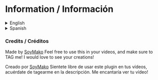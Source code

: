 # Information / Información

<details>
  <summary>English</summary>

  # Mako's Curse

  You can use this plugin in your videos. There are a lot of customizable options, including a configuration menu for enabling / disabling curses!

  # Curses

  ### Touch Curse
  - This will make everything you touch into the specified `Curse Block`, such as gold, meaning, the block under, above, and beside you will convert to gold (or the specified curse block)

  ### Sight Curse
  - Will convert every block you look at to the specified block curse, you can change the range

  ### Pickup Curse
  - Will convert EVERY item you collect into the specified curse block

  ### Enemy Curse
  - Will explode an enemy when YOU damage them, exploding in a lot of Curse Items, and killing it instantly. Maybe in a future we'll use `Falling Block` entities instead...

  # Commands

  ### /config
  - This command will open the configuration menu, here, you can enable or disable curses (only works when OP)

  ### /curse_start
  - Lets the server know that the curses are ACTIVE, you can use this command as a toggle for enabling / disabling the curses, meaning the curses are not running, use this command before start recording to enable them! (only works when OP)

  ### /set_curse_block
  - Sets the material of the item in your `Main Hand` as the `Curse Material`, meaning that when a curse is active, the affected blocks will convert to THIS `Curse Material`

  ### /set_curse_relative_distance
  - Sets the `Touch Curse` range, if you think that the curse should affect 2 blocks from you instead of 1, then set this to `2`

  ### /set_sight_distance
  - Sets the `Sight Curse` range, if a block is in your sight (you're looking at it) and it's inside this range, that block will CONVERT

  # Installation

  Download the plugin in the `releases` tab and place it in your `plugins` folder, this plugin was made for Minecraft 1.21 and was tested on it! It may or may not work on newer versions

  # How to build

  ### Tested on: `Paper 1.21-130.jar`
  ### Built on: `Maven`, `OpenJDK 17.0.14 LTS`
  
  ### Command to build: `mvn clean package`


</details>

<details>
  <summary>Spanish</summary>

  # La Maldición de Mako

  Puedes usar este plugin para tus vídeos, hay bastantes opciones personalizables incluyendo un menu para activar / desactivar maldiciones!

  # Maldiciones

  ### Maldición de Toque
  - Convertirá TODO bloque que toques al `Bloque Maldito`. *Puedes modificar la distancia de detección con un comando.*

  ### Maldición de Vista
  - Convertirá TODO bloque que mires al `Bloque Maldito`. *Puedes modificar el rango de visión con un comando.*

  ### Maldición al Recoger Item
  - Convertirá el item que recogas al `Bloque Maldito`. *Al activar eso, cada cosa que entre a tu inventario se va a convertir.*

  ### Maldición a Enemigos
  - Cada vez que le hagas daño a un enemigo, este **explotará**, la intensidad de la explosión depende de la vida del enemigo, limitado a 20. Al explotar, lanzará un montón de items de `Bloque Maldito` en todas direcciones. *quizás en un futuro se usen `Falling Blocks` en vez de `Item`

  # Comandos

  ### /config
  - Este comando te permite abrir el menú de configuración, para activar / desactivar maldiciones.

  ### /curse_start
  - Usa este comando para ACTIVAR / DESACTIVAR el uso de maldiciones, recomiendo usarlo cuando vas a empezar a grabar, para que al grabar ya esté todo funcionando. También lo puedes activar después, como gustes.

  ### /set_curse_block
  - Coloca el `Material` del item que tengas en la mano como el `Material Maldito`, todos los bloques al ser convertidos van a convertirse a este `Material`

  ### /set_curse_relative_distance
  - Puedes cambiar la distancia a la que se cambian los bloques para la `Maldición de Toque`.

  ### /set_sight_distance
  - Cambia la distancia a la que se convierten los bloques cuando los miras

  # Cómo descargar / instalar
  - Descarga el plugin en la sección de `releases`
  - Coloca el plugin en tu carpeta de `plugins` de tu servidor de Minecraft
  - Abre el servidor, o de ya estar abierto, usa `/reload confirm`

  # Como Compilar
  ### Testeado en: `Paper 1.21-130.jar`
  ### Compilado con: `Maven`, `OpenJDK 17.4.14 LTS`
  ### Comando para compilar: `mvn clean package`



</details>

### Credits / Créditos

Made by [SoyMako](https://youtube.com/@SoyMako)
Feel free to use this in your videos, and make sure to TAG me! I would love to see your creations!

Creado por [SoyMako](https://youtube.com/@SoyMako)
Sientete libre de usar este plugin en tus vídeos, acuérdate de tagearme en la descripción. Me encantaría ver tu vídeo!